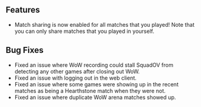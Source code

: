 ## Features
* Match sharing is now enabled for all matches that you played! Note that you can only share matches that you played in yourself.

## Bug Fixes
* Fixed an issue where WoW recording could stall SquadOV from detecting any other games after closing out WoW.
* Fixed an issue with logging out in the web client.
* Fixed an issue where some games were showing up in the recent matches as being a Hearthstone match when they were not.
* Fixed an issue where duplicate WoW arena matches showed up.
